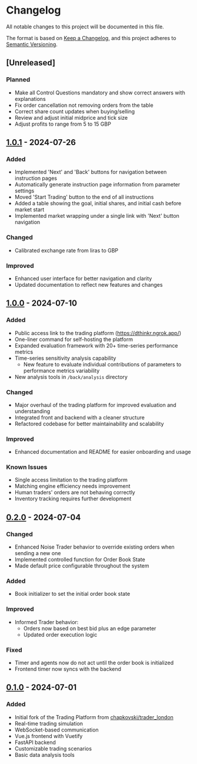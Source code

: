 # Changelog

All notable changes to this project will be documented in this file.

The format is based on [Keep a Changelog](https://keepachangelog.com/en/1.0.0/),
and this project adheres to [Semantic Versioning](https://semver.org/spec/v2.0.0.html).

## [Unreleased]

### Planned

- Make all Control Questions mandatory and show correct answers with explanations
- Fix order cancellation not removing orders from the table
- Correct share count updates when buying/selling
- Review and adjust initial midprice and tick size
- Adjust profits to range from 5 to 15 GBP

## [1.0.1] - 2024-07-26

### Added

- Implemented 'Next' and 'Back' buttons for navigation between instruction pages
- Automatically generate instruction page information from parameter settings
- Moved 'Start Trading' button to the end of all instructions
- Added a table showing the goal, initial shares, and initial cash before market start
- Implemented market wrapping under a single link with 'Next' button navigation

### Changed

- Calibrated exchange rate from liras to GBP

### Improved

- Enhanced user interface for better navigation and clarity
- Updated documentation to reflect new features and changes

## [1.0.0][1.0.0] - 2024-07-10

### Added

- Public access link to the trading platform (https://dthinkr.ngrok.app/)
- One-liner command for self-hosting the platform
- Expanded evaluation framework with 20+ time-series performance metrics
- Time-series sensitivity analysis capability
  - New feature to evaluate individual contributions of parameters to performance metrics variability
- New analysis tools in `/back/analysis` directory

### Changed

- Major overhaul of the trading platform for improved evaluation and understanding
- Integrated front and backend with a cleaner structure
- Refactored codebase for better maintainability and scalability

### Improved

- Enhanced documentation and README for easier onboarding and usage

### Known Issues

- Single access limitation to the trading platform
- Matching engine efficiency needs improvement
- Human traders' orders are not behaving correctly
- Inventory tracking requires further development

## [0.2.0][0.2.0] - 2024-07-04

### Changed

- Enhanced Noise Trader behavior to override existing orders when sending a new one
- Implemented controlled function for Order Book State
- Made default price configurable throughout the system

### Added

- Book initializer to set the initial order book state

### Improved

- Informed Trader behavior:
  - Orders now based on best bid plus an edge parameter
  - Updated order execution logic

### Fixed

- Timer and agents now do not act until the order book is initialized
- Frontend timer now syncs with the backend

## [0.1.0][0.1.0] - 2024-07-01

### Added

- Initial fork of the Trading Platform from [chapkovski/trader_london](https://github.com/chapkovski/trader_london)
- Real-time trading simulation
- WebSocket-based communication
- Vue.js frontend with Vuetify
- FastAPI backend
- Customizable trading scenarios
- Basic data analysis tools

[1.0.1]: https://github.com/dthinkr/trading_platform/compare/v1.0.0...v1.0.1
[1.0.0]: https://github.com/dthinkr/trading_platform/compare/v0.2.0...v1.0.0
[0.2.0]: https://github.com/dthinkr/trading_platform/compare/v0.1.0...v0.2.0
[0.1.0]: https://github.com/dthinkr/trading_platform/releases/tag/v0.1.0
